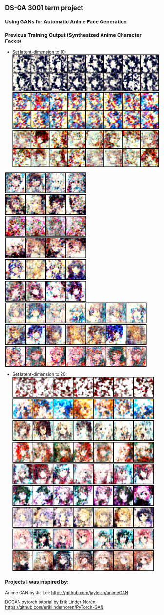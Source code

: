 ## DS-GA 3001 term project

### Using GANs for Automatic Anime Face Generation

### Previous Training Output (Synthesized Anime Character Faces)

* Set latent-dimension to 10:
![1.png](https://github.com/yuepingwang/DCGAN_anime/blob/master/images/1.png)
![554.png](https://github.com/yuepingwang/DCGAN_anime/blob/master/images/554.png)
![860.png](https://github.com/yuepingwang/DCGAN_anime/blob/master/images/860.png)

![893.png](https://github.com/yuepingwang/DCGAN_anime/blob/master/images/893.png)
![936.png](https://github.com/yuepingwang/DCGAN_anime/blob/master/images/936.png)
![1020.png](https://github.com/yuepingwang/DCGAN_anime/blob/master/images/1020.png)
![1062.png](https://github.com/yuepingwang/DCGAN_anime/blob/master/images/1062.png)
![1146.png](https://github.com/yuepingwang/DCGAN_anime/blob/master/images/1146.png)
![1272.png](https://github.com/yuepingwang/DCGAN_anime/blob/master/images/1272.png)
![l10_1.png](https://github.com/yuepingwang/DCGAN_anime/blob/master/images/l10_1.png)
![l10_2.png](https://github.com/yuepingwang/DCGAN_anime/blob/master/images/l10_2.png)
![l10_3.png](https://github.com/yuepingwang/DCGAN_anime/blob/master/images/l10_3.png)


* Set latent-dimension to 20:
![l20_1.png](https://github.com/yuepingwang/DCGAN_anime/blob/master/images/l20_1.png)
![l20_2.png](https://github.com/yuepingwang/DCGAN_anime/blob/master/images/l20_2.png)
![l20_3.png](https://github.com/yuepingwang/DCGAN_anime/blob/master/images/l20_3.png)
![l20_4.png](https://github.com/yuepingwang/DCGAN_anime/blob/master/images/l20_4.png)
![l20_5.png](https://github.com/yuepingwang/DCGAN_anime/blob/master/images/l20_5.png)
![l20_6.png](https://github.com/yuepingwang/DCGAN_anime/blob/master/images/l20_6.png)
![l20_7.png](https://github.com/yuepingwang/DCGAN_anime/blob/master/images/l20_7.png)
![l20_8.png](https://github.com/yuepingwang/DCGAN_anime/blob/master/images/l20_8.png)
![l20_9.png](https://github.com/yuepingwang/DCGAN_anime/blob/master/images/l20_9.png)

### Projects I was inspired by:

Anime GAN by Jie Lei: https://github.com/jayleicn/animeGAN

DCGAN pytorch tutorial by Erik Linder-Norén: https://github.com/eriklindernoren/PyTorch-GAN

